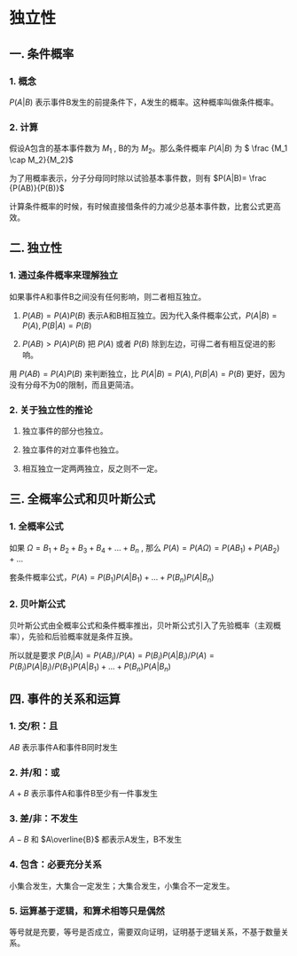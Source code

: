 # 独立性

## 一. 条件概率

### 1. 概念

$P(A|B)$ 表示事件B发生的前提条件下，A发生的概率。这种概率叫做条件概率。

### 2. 计算

假设A包含的基本事件数为 $M_1$ , B的为 $M_2$。那么条件概率 $P(A|B)$ 为 $ \frac {M_1 \cap M_2}{M_2}$

为了用概率表示，分子分母同时除以试验基本事件数，则有 $P(A|B)= \frac {P(AB)}{P(B)}$ 

计算条件概率的时候，有时候直接借条件的力减少总基本事件数，比套公式更高效。

## 二. 独立性

### 1. 通过条件概率来理解独立

如果事件A和事件B之间没有任何影响，则二者相互独立。

1. $P(AB)=P(A)P(B)$ 表示A和B相互独立。因为代入条件概率公式，$P(A|B)=P(A),P(B|A)=P(B)$

2. $P(AB)>P(A)P(B)$ 把 $P(A)$ 或者 $P(B)$ 除到左边，可得二者有相互促进的影响。

用 $P(AB)=P(A)P(B)$ 来判断独立，比 $P(A|B)=P(A),P(B|A)=P(B)$ 更好，因为没有分母不为0的限制，而且更简洁。

### 2. 关于独立性的推论

1. 独立事件的部分也独立。

2. 独立事件的对立事件也独立。

3. 相互独立一定两两独立，反之则不一定。 

## 三. 全概率公式和贝叶斯公式

### 1. 全概率公式

如果 $\Omega = B_1 + B_2 + B_3 + B_4 + ... + B_n$ , 那么 $P(A) = P(A\Omega) = P(AB_1) + P(AB_2) + ...$

套条件概率公式，$P(A) = P(B_1)P(A|B_1) + ... + P(B_n)P(A|B_n)$

### 2. 贝叶斯公式

贝叶斯公式由全概率公式和条件概率推出，贝叶斯公式引入了先验概率（主观概率），先验和后验概率就是条件互换。

所以就是要求 $P(B_i|A) = P(AB_i)/P(A) = P(B_i)P(A|B_i)/P(A) = P(B_i)P(A|B_i)/P(B_1)P(A|B_1) + ... + P(B_n)P(A|B_n)$

## 四. 事件的关系和运算

### 1. 交/积：且

$AB$ 表示事件A和事件B同时发生

### 2. 并/和：或

$A + B$ 表示事件A和事件B至少有一件事发生

### 3. 差/非：不发生

$A - B$ 和 $A\overline{B}$ 都表示A发生，B不发生

### 4. 包含：必要充分关系

小集合发生，大集合一定发生；大集合发生，小集合不一定发生。

### 5. 运算基于逻辑，和算术相等只是偶然

等号就是充要，等号是否成立，需要双向证明，证明基于逻辑关系，不基于数量关系。
